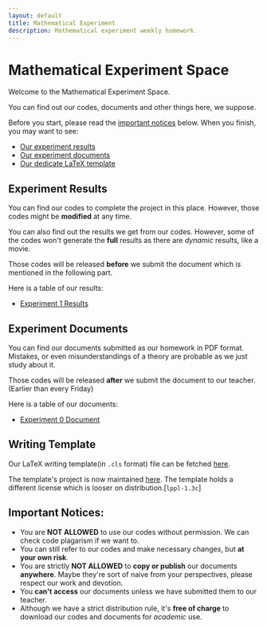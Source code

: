 ```yaml
---
layout: default
title: Mathematical Experiment
description: Mathematical experiment weekly homework.
---
```


# Mathematical Experiment Space

Welcome to the Mathematical Experiment Space. 

You can find out our codes, documents and other things here, we suppose.

Before you start, please read the [important notices](#important-notices) below. When you finish, you may want to see:
* [Our experiment results](#experiment-results)
* [Our experiment documents](#experiment-documents)
* [Our dedicate LaTeX template](#writing-template)

## Experiment Results
You can find our codes to complete the project in this place. However, those codes might be **modified** at any time.

You can also find out the results we get from our codes. However, some of the codes won't generate the **full** results as there are *dynamic* results, like a movie.

Those codes will be released **before** we submit the document which is mentioned in the following part.

Here is a table of our results:
* [Experiment 1 Results](./exp1/experiment1.html)

## Experiment Documents
You can find our documents submitted as our homework in PDF format. Mistakes, or even misunderstandings of a theory are probable as we just study about it.

Those codes will be released **after** we submit the document to our teacher.(Earlier than every Friday)

Here is a table of our documents:
* [Experiment 0 Document](https://github.com/T0nyX1ang/Mathematical-Experiment/raw/master/exp0/exp0.pdf)

## Writing Template
Our LaTeX writing template(in `.cls` format) file can be fetched [here](https://github.com/T0nyX1ang/Mathematical-Experiment/raw/master/template/mathexpthesis.cls).

The template's project is now maintained [here](https://github.com/T0nyX1ang/WHU-MathExpThesis). The template holds a different license which is looser on distribution.[`lppl-1.3c`]

## Important Notices:
* You are **NOT ALLOWED** to use our codes without permission. We can check code plagarism if we want to.
* You can still refer to our codes and make necessary changes, but **at your own risk**.
* You are strictly **NOT ALLOWED** to **copy or publish** our documents **anywhere**. Maybe they're sort of naive from your perspectives, please respect our work and devotion.
* You **can't access** our documents unless we have submitted them to our teacher.
* Although we have a strict distribution rule, it's **free of charge** to download our codes and documents for *academic* use.
